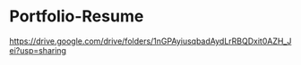 # Portfolio-Resume
https://drive.google.com/drive/folders/1nGPAyiusqbadAydLrRBQDxit0AZH_Jei?usp=sharing
